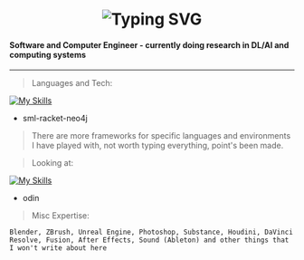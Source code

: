 <div align="center">
    <h1>
        <img src="https://readme-typing-svg.herokuapp.com?font=Jetbrains+mono&size=40&duration=3000&color=33FF33&center=true&vCenter=true&width=435&lines=+...;stop+lurking+here;" alt="Typing SVG"/>
    </h1>
</div>

#### **Software and Computer Engineer - currently doing research in DL/AI and computing systems**

<hr>

>Languages and Tech:

[![My Skills](https://skillicons.dev/icons?i=c,cpp,vim,neovim,docker,cmake,git,elixir,erlang,go,unreal,unity,linux,postgres,sqlite,redis,mongodb,lua,python,bash,cs,java,html,css,react,threejs,js,ts)](https://skillicons.dev)
+ sml-racket-neo4j

>There are more frameworks for specific languages and environments I have played with, not worth typing everything, point's been made.

>Looking at:

[![My Skills](https://skillicons.dev/icons?i=cpp,zig,rust,ocaml)](https://skillicons.dev)
+ odin

>Misc Expertise:

`Blender, ZBrush, Unreal Engine, Photoshop, Substance, Houdini, DaVinci Resolve, Fusion, After Effects, Sound (Ableton) and other things that I won't write about here`

<!---
Mirenk0/Mirenk0 is a ✨ special ✨ repository because its `README.md` (this file) appears on your GitHub profile.
You can click the Preview link to take a look at your changes.
--->
